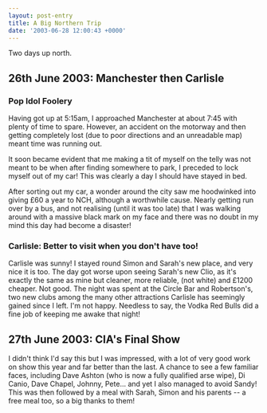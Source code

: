 ```yaml
---
layout: post-entry
title: A Big Northern Trip
date: '2003-06-28 12:00:43 +0000'
---
```

Two days up north.

## 26th June 2003: Manchester then Carlisle

### Pop Idol Foolery
Having got up at 5:15am, I approached Manchester at about 7:45 with plenty of time to spare. However, an accident on the motorway and then getting completely lost (due to poor directions and an unreadable map) meant time was running out.

It soon became evident that me making a tit of myself on the telly was not meant to be when after finding somewhere to park, I preceded to lock myself out of my car! This was clearly a day I should have stayed in bed.

After sorting out my car, a wonder around the city saw me hoodwinked into giving £60 a year to NCH, although a worthwhile cause. Nearly getting run over by a bus, and not realising (until it was too late) that I was walking around with a massive black mark on my face and there was no doubt in my mind this day had become a disaster!

### Carlisle: Better to visit when you don't have too!
Carlisle was sunny! I stayed round Simon and Sarah's new place, and very nice it is too. The day got worse upon seeing Sarah's new Clio, as it's exactly the same as mine but cleaner, more reliable, (not white) and £1200 cheaper. Not good. The night was spent at the Circle Bar and Robertson's, two new clubs among the many other attractions Carlisle has seemingly gained since I left. I'm not happy. Needless to say, the Vodka Red Bulls did a fine job of keeping me awake that night!

## 27th June 2003: CIA's Final Show
I didn't think I'd say this but I was impressed, with a lot of very good work on show this year and far better than the last. A chance to see a few familiar faces, including Dave Ashton (who is now a fully qualified arse wipe), Di Canio, Dave Chapel, Johnny, Pete... and yet I also managed to avoid Sandy! This was then followed by a meal with Sarah, Simon and his parents -- a free meal too, so a big thanks to them!